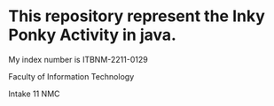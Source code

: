 # This repository represent the Inky Ponky Activity in java.

 My index number is ITBNM-2211-0129
 
 Faculty of Information Technology
 
 Intake 11 NMC
